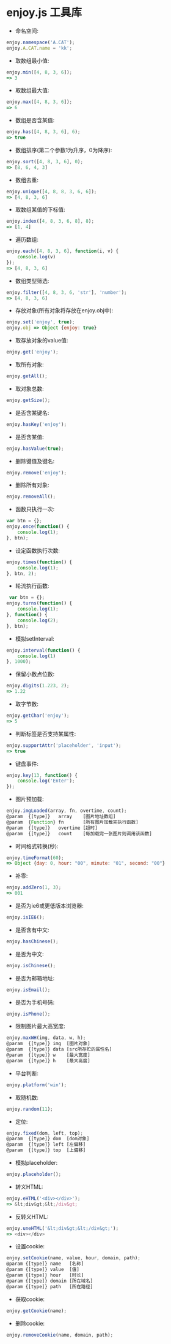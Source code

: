 # enjoy.js 工具库 

- 命名空间:
```javascript
enjoy.namespace('A.CAT');
enjoy.A.CAT.name = 'kk';
```

- 取数组最小值:
```javascript
enjoy.min([4, 8, 3, 6]);
=> 3
```

- 取数组最大值:
```javascript
enjoy.max([4, 8, 3, 6]);
=> 6
```

- 数组是否含某值:
```javascript
enjoy.has([4, 8, 3, 6], 6);
=> true
```

- 数组排序(第二个参数1为升序，0为降序):
```javascript
enjoy.sort([4, 8, 3, 6], 0);
=> [8, 6, 4, 3]
```

- 数组去重:
```javascript
enjoy.unique([4, 8, 8, 3, 6, 6]);
=> [4, 8, 3, 6]
```

- 取数组某值的下标值:
```javascript
enjoy.index([4, 8, 3, 6, 8], 8);
=> [1, 4]
```

- 遍历数组:
```javascript
enjoy.each([4, 8, 3, 6], function(i, v) {
    console.log(v)
});
=> [4, 8, 3, 6]
```

- 数组类型筛选:
```javascript
enjoy.filter([4, 8, 3, 6, 'str'], 'number');
=> [4, 8, 3, 6]
```

- 存放对象(所有对象将存放在enjoy.obj中):
```javascript
enjoy.set('enjoy', true);
enjoy.obj => Object {enjoy: true}
```

- 取存放对象的value值:
```javascript
enjoy.get('enjoy');
```

- 取所有对象:
```javascript
enjoy.getAll();
```

- 取对象总数:
```javascript
enjoy.getSize();
```

- 是否含某键名:
```javascript
enjoy.hasKey('enjoy');
```

- 是否含某值:
```javascript
enjoy.hasValue(true);
```

- 删除键值及键名:
```javascript
enjoy.remove('enjoy');
```

- 删除所有对象:
```javascript
enjoy.removeAll();
```

- 函数只执行一次:
```javascript
var btn = {};
enjoy.once(function() {
    console.log(1);
}, btn);
```

- 设定函数执行次数:
```javascript
enjoy.times(function() {
    console.log(1);
}, btn, 2);
```

- 轮流执行函数:
```javascript
 var btn = {};
enjoy.turns(function() {
    console.log(1);
}, function() {
    console.log(2);
}, btn);
```

- 模拟setInterval:
```javascript
enjoy.interval(function() {
    console.log(1)
}, 1000);
```

- 保留小数点位数:
```javascript
enjoy.digits(1.223, 2);
=> 1.22
```

- 取字节数:
```javascript
enjoy.getChar('enjoy');
=> 5
```

- 判断标签是否支持某属性:
```javascript
enjoy.supportAttr('placeholder', 'input');
=> true
```

- 键盘事件:
```javascript
enjoy.key(13, function() {
    console.log('Enter');
});
```

- 图片预加载:
```javascript
enjoy.imgLoaded(array, fn, overtime, count);
@param  {[type]}   array    [图片地址数组]
@param  {Function} fn       [所有图片加载完执行函数]
@param  {[type]}   overtime [超时]
@param  {[type]}   count    [每加载完一张图片则调用该函数]
```

- 时间格式转换(秒):
```javascript
enjoy.timeFormat(60);
=> Object {day: 0, hour: "00", minute: "01", second: "00"}
```

- 补零:
```javascript
enjoy.addZero(1, 3);
=> 001
```

- 是否为ie6或更低版本浏览器:
```javascript
enjoy.isIE6();
```

- 是否含有中文:
```javascript
enjoy.hasChinese();
```

- 是否为中文:
```javascript
enjoy.isChinese();
```

- 是否为邮箱地址:
```javascript
enjoy.isEmail();
```

- 是否为手机号码:
```javascript
enjoy.isPhone();
```

- 限制图片最大高宽度:
```javascript
enjoy.maxWH(img, data, w, h);
@param  {[type]} img  [图片对象]
@param  {[type]} data [src所存贮的属性名]
@param  {[type]} w    [最大宽度]
@param  {[type]} h    [最大高度]
```

- 平台判断:
```javascript
enjoy.platform('win');
```

- 取随机数:
```javascript
enjoy.random(11);
```

- 定位:
```javascript
enjoy.fixed(dom, left, top);
@param  {[type]} dom  [dom对象]
@param  {[type]} left [左偏移]
@param  {[type]} top  [上偏移]
```

- 模拟placeholder:
```javascript
enjoy.placeholder();
```

- 转义HTML:
```javascript
enjoy.eHTML('<div></div>');
=> &lt;div&gt;&lt;/div&gt;
```

- 反转义HTML:
```javascript
enjoy.uneHTML('&lt;div&gt;&lt;/div&gt;');
=> <div></div>
```

- 设置cookie:
```javascript
enjoy.setCookie(name, value, hour, domain, path);
@param {[type]} name   [名称]
@param {[type]} value  [值]
@param {[type]} hour   [时长]
@param {[type]} domain [所在域名]
@param {[type]} path   [所在路径]
```

- 获取cookie:
```javascript
enjoy.getCookie(name);
```

- 删除cookie:
```javascript
enjoy.removeCookie(name, domain, path);
```